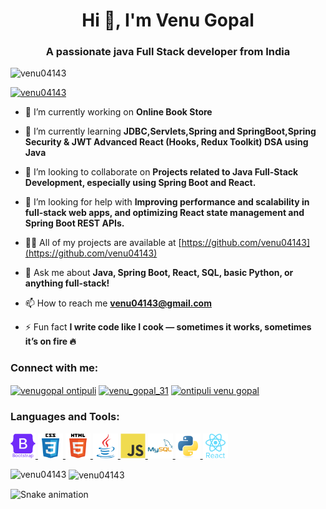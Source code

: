 <h1 align="center">Hi 👋, I'm Venu Gopal</h1>
<h3 align="center">A passionate java Full Stack developer from India</h3>

<p align="left"> <img src="https://komarev.com/ghpvc/?username=venu04143&label=Profile%20views&color=0e75b6&style=flat" alt="venu04143" /> </p>

<p align="left"> <a href="https://github.com/ryo-ma/github-profile-trophy"><img src="https://github-profile-trophy.vercel.app/?username=venu04143" alt="venu04143" /></a> </p>

- 🔭 I’m currently working on **Online Book Store**

- 🌱 I’m currently learning **JDBC,Servlets,Spring and SpringBoot,Spring Security & JWT Advanced React (Hooks, Redux Toolkit) DSA using Java**

- 👯 I’m looking to collaborate on **Projects related to Java Full-Stack Development, especially using Spring Boot and React.**

- 🤝 I’m looking for help with **Improving performance and scalability in full-stack web apps, and optimizing React state management and Spring Boot REST APIs.**

- 👨‍💻 All of my projects are available at [https://github.com/venu04143](https://github.com/venu04143)

- 💬 Ask me about **Java, Spring Boot, React, SQL, basic Python, or anything full-stack!**

- 📫 How to reach me **venu04143@gmail.com**

- ⚡ Fun fact **I write code like I cook — sometimes it works, sometimes it’s on fire 🔥**

<h3 align="left">Connect with me:</h3>
<p align="left">
<a href="https://linkedin.com/in/venugopal ontipuli" target="blank"><img align="center" src="https://raw.githubusercontent.com/rahuldkjain/github-profile-readme-generator/master/src/images/icons/Social/linked-in-alt.svg" alt="venugopal ontipuli" height="30" width="40" /></a>
<a href="https://instagram.com/venu_gopal_31" target="blank"><img align="center" src="https://raw.githubusercontent.com/rahuldkjain/github-profile-readme-generator/master/src/images/icons/Social/instagram.svg" alt="venu_gopal_31" height="30" width="40" /></a>
<a href="https://www.leetcode.com/ontipuli venu gopal" target="blank"><img align="center" src="https://raw.githubusercontent.com/rahuldkjain/github-profile-readme-generator/master/src/images/icons/Social/leet-code.svg" alt="ontipuli venu gopal" height="30" width="40" /></a>
</p>

<h3 align="left">Languages and Tools:</h3>
<p align="left"> <a href="https://getbootstrap.com" target="_blank" rel="noreferrer"> <img src="https://raw.githubusercontent.com/devicons/devicon/master/icons/bootstrap/bootstrap-plain-wordmark.svg" alt="bootstrap" width="40" height="40"/> </a> <a href="https://www.w3schools.com/css/" target="_blank" rel="noreferrer"> <img src="https://raw.githubusercontent.com/devicons/devicon/master/icons/css3/css3-original-wordmark.svg" alt="css3" width="40" height="40"/> </a> <a href="https://www.w3.org/html/" target="_blank" rel="noreferrer"> <img src="https://raw.githubusercontent.com/devicons/devicon/master/icons/html5/html5-original-wordmark.svg" alt="html5" width="40" height="40"/> </a> <a href="https://www.java.com" target="_blank" rel="noreferrer"> <img src="https://raw.githubusercontent.com/devicons/devicon/master/icons/java/java-original.svg" alt="java" width="40" height="40"/> </a> <a href="https://developer.mozilla.org/en-US/docs/Web/JavaScript" target="_blank" rel="noreferrer"> <img src="https://raw.githubusercontent.com/devicons/devicon/master/icons/javascript/javascript-original.svg" alt="javascript" width="40" height="40"/> </a> <a href="https://www.mysql.com/" target="_blank" rel="noreferrer"> <img src="https://raw.githubusercontent.com/devicons/devicon/master/icons/mysql/mysql-original-wordmark.svg" alt="mysql" width="40" height="40"/> </a> <a href="https://www.python.org" target="_blank" rel="noreferrer"> <img src="https://raw.githubusercontent.com/devicons/devicon/master/icons/python/python-original.svg" alt="python" width="40" height="40"/> </a> <a href="https://reactjs.org/" target="_blank" rel="noreferrer"> <img src="https://raw.githubusercontent.com/devicons/devicon/master/icons/react/react-original-wordmark.svg" alt="react" width="40" height="40"/> </a> </p>

<p><img align="left" src="https://github-readme-stats.vercel.app/api/top-langs?username=venu04143&show_icons=true&locale=en&layout=compact" alt="venu04143" /></p>

<p>&nbsp;<img align="center" src="https://github-readme-stats.vercel.app/api?username=venu04143&show_icons=true&locale=en" alt="venu04143" /></p>

<img src="https://raw.githubusercontent.com/venu04143/venu04143/output/snake.svg" alt="Snake animation" />



